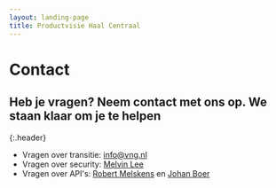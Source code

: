 ```yaml
---
layout: landing-page
title: Productvisie Haal Centraal
---
```


# Contact
## Heb je vragen? Neem contact met ons op. We staan klaar om je te helpen 
{:.header}

* Vragen over transitie: [info@vng.nl](mailto:info@vng.nl)
* Vragen over security: [Melvin Lee](mailto:melvin.lee@iswish.nl)
* Vragen over API's: [Robert Melskens](mailto:robert.melskens@vng.nl) en [Johan Boer](mailto:johan.boer@vng.nl)
